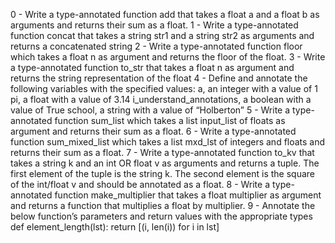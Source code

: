 0 - Write a type-annotated function add that takes a float a and a float b as arguments and returns their sum as a float.
1 - Write a type-annotated function concat that takes a string str1 and a string str2 as arguments and returns a concatenated string
2 - Write a type-annotated function floor which takes a float n as argument and returns the floor of the float.
3 - Write a type-annotated function to_str that takes a float n as argument and returns the string representation of the float
4 - Define and annotate the following variables with the specified values:
a, an integer with a value of 1
pi, a float with a value of 3.14
i_understand_annotations, a boolean with a value of True
school, a string with a value of “Holberton”
5 - Write a type-annotated function sum_list which takes a list input_list of floats as argument and returns their sum as a float.
6 - Write a type-annotated function sum_mixed_list which takes a list mxd_lst of integers and floats and returns their sum as a float.
7 - Write a type-annotated function to_kv that takes a string k and an int OR float v as arguments and returns a tuple. The first element of the tuple is the string k. The second element is the square of the int/float v and should be annotated as a float.
8 - Write a type-annotated function make_multiplier that takes a float multiplier as argument and returns a function that multiplies a float by multiplier.
9 - Annotate the below function’s parameters and return values with the appropriate types
def element_length(lst):
    return [(i, len(i)) for i in lst]
